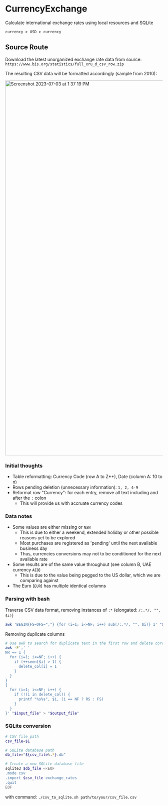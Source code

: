 # CurrencyExchange
Calculate international exchange rates using local resources and SQLite

`currency > USD > currency`

## Source Route

Download the latest unorganized exchange rate data from source: `https://www.bis.org/statistics/full_xru_d_csv_row.zip`

The resulting CSV data will be formatted accordingly (sample from 2010):

<img width="1194" alt="Screenshot 2023-07-03 at 1 37 19 PM" src="https://github.com/revblaze/CurrencyExchange/assets/1476332/6c2042ee-7578-4564-8cfa-00bf14d892d4">


### Initial thoughts
- Table reformatting: Currency Code (row A to Z*+), Date (column A: 10 to n)
- Rows pending deletion (unnecessary information): `1, 2, 4-9`
- Reformat row "Currency": for each entry, remove all text including and after the `:` colon
  - This will provide us with accruate currency codes

### Data notes
- Some values are either missing or `NaN`
  - This is due to either a weekend, extended holiday or other possible reasons yet to be explored
  - Most purchases are registered as 'pending' until the next available business day
  - Thus, currencies conversions may not to be conditioned for the next available rate
- Some results are of the same value throughout (see column B, UAE currency `AED`)
  - This is due to the value being pegged to the US dollar, which we are comparing against
- The Euro (`EUR`) has multiple identical columns

### Parsing with bash

Traverse CSV data format, removing instances of `:*` (elongated: `/:.*/, "", $i)`)
```bash
awk 'BEGIN{FS=OFS=","} {for (i=1; i<=NF; i++) sub(/:.*/, "", $i)} 1' "$input_file" > "$output_file"
```

Removing duplicate columns
```bash
# Use awk to search for duplicate text in the first row and delete corresponding columns
awk -F',' '
NR == 1 {
  for (i=1; i<=NF; i++) {
    if (++seen[$i] > 1) {
      delete_col[i] = 1
    }
  }
}
{
  for (i=1; i<=NF; i++) {
    if (!(i in delete_col)) {
      printf "%s%s", $i, (i == NF ? RS : FS)
    }
  }
}' "$input_file" > "$output_file"
```

### SQLite conversion

```bash
# CSV file path
csv_file=$1

# SQLite database path
db_file="${csv_file%.*}.db"

# Create a new SQLite database file
sqlite3 $db_file <<EOF
.mode csv
.import $csv_file exchange_rates
.quit
EOF
```

with command: `./csv_to_sqlite.sh path/to/your/csv_file.csv`
